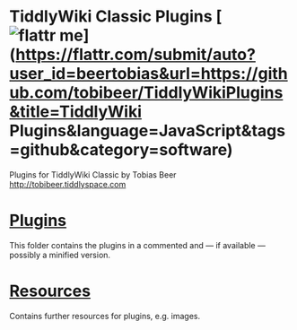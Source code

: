 TiddlyWiki Classic Plugins [![flattr me](http://api.flattr.com/button/flattr-badge-large.png)](https://flattr.com/submit/auto?user_id=beertobias&url=https://github.com/tobibeer/TiddlyWikiPlugins&title=TiddlyWiki Plugins&language=JavaScript&tags=github&category=software)
=================

Plugins for TiddlyWiki Classic by Tobias Beer<br>
http://tobibeer.tiddlyspace.com

[Plugins](https://github.com/tobibeer/TiddlyWikiPlugins/tree/master/plugins)
=======
This folder contains the plugins in a commented and — if available — possibly a minified version.

[Resources](https://github.com/tobibeer/TiddlyWikiPlugins/tree/master/resources)
=========
Contains further resources for plugins, e.g. images.
